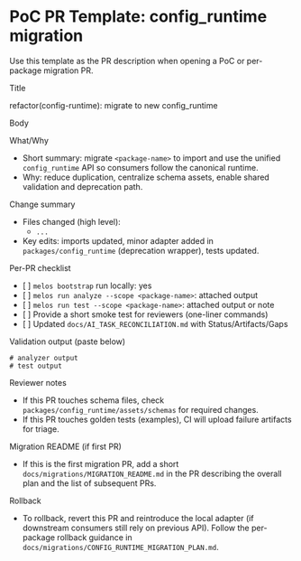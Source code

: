 # PoC PR Template: config_runtime migration

Use this template as the PR description when opening a PoC or per-package migration PR.

Title

refactor(config-runtime): migrate <package-name> to new config_runtime

Body

What/Why

-    Short summary: migrate `<package-name>` to import and use the unified `config_runtime` API so consumers follow the canonical runtime.
-    Why: reduce duplication, centralize schema assets, enable shared validation and deprecation path.

Change summary

-    Files changed (high level):
     -    `...`
-    Key edits: imports updated, minor adapter added in `packages/config_runtime` (deprecation wrapper), tests updated.

Per-PR checklist

-    [ ] `melos bootstrap` run locally: yes
-    [ ] `melos run analyze --scope <package-name>`: attached output
-    [ ] `melos run test --scope <package-name>`: attached output or note
-    [ ] Provide a short smoke test for reviewers (one-liner commands)
-    [ ] Updated `docs/AI_TASK_RECONCILIATION.md` with Status/Artifacts/Gaps

Validation output (paste below)

```
# analyzer output
# test output
```

Reviewer notes

-    If this PR touches schema files, check `packages/config_runtime/assets/schemas` for required changes.
-    If this PR touches golden tests (examples), CI will upload failure artifacts for triage.

Migration README (if first PR)

-    If this is the first migration PR, add a short `docs/migrations/MIGRATION_README.md` in the PR describing the overall plan and the list of subsequent PRs.

Rollback

-    To rollback, revert this PR and reintroduce the local adapter (if downstream consumers still rely on previous API). Follow the per-package rollback guidance in `docs/migrations/CONFIG_RUNTIME_MIGRATION_PLAN.md`.

